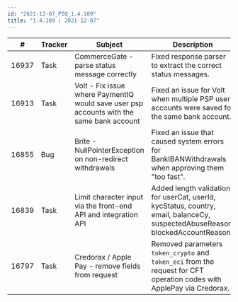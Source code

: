 ```yaml
--- 
id: "2021-12-07_PIQ_1.4.109"
title: "1.4.109 | 2021-12-07"
--- 
```


| #     | Tracker | Subject                                                                                  | Description                                                                                                                    |
|-------|---------|------------------------------------------------------------------------------------------|--------------------------------------------------------------------------------------------------------------------------------|
| 16937 | Task    | CommerceGate - parse status message correctly                                            | Fixed response parser to extract the correct status messages.                                                                  |
| 16913 | Task    | Volt - Fix issue where PaymentIQ would save user psp accounts with the same bank account | Fixed an issue for Volt when multiple PSP user accounts were saved for the same bank account.                                  |
| 16855 | Bug     | Brite - NullPointerException on non-redirect withdrawals                                 | Fixed an issue that caused system errors for BankIBANWithdrawals when approving them "too fast".                               |
| 16839 | Task    | Limit character input via the front-end API and integration API                          | Added length validation for userCat, userId, kycStatus, country, email, balanceCy, suspectedAbuseReason, blockedAccountReason. |
| 16797 | Task    | Credorax / Apple Pay - remove fields from request                                        | Removed parameters `token_crypto` and `token_eci` from the request for CFT operation codes with ApplePay via Credorax.         |